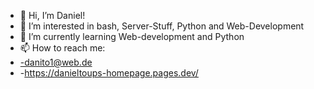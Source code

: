 - 👋 Hi, I’m Daniel!
- 👀 I’m interested in bash, Server-Stuff, Python and Web-Development
- 🌱 I’m currently learning Web-development and Python
- 📫 How to reach me:
-   -danito1@web.de
-   -https://danieltoups-homepage.pages.dev/

<!---
Deus00Judex/Deus00Judex is a ✨ special ✨ repository because its `README.md` (this file) appears on your GitHub profile.
You can click the Preview link to take a look at your changes.
--->
